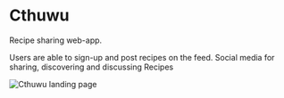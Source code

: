# Cthuwu
Recipe sharing web-app.

Users are able to sign-up and post recipes on the feed.
Social media for sharing, discovering and discussing Recipes

![Cthuwu landing page](https://drive.google.com/file/d/1813xDW2kz9zvXTHAPBRlezK7Zkl8CZoR/view?usp=sharing)

